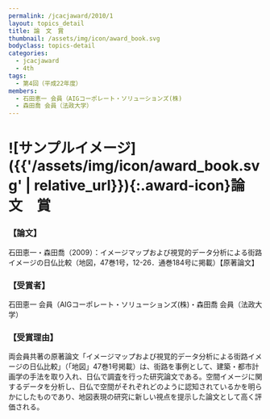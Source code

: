 ```yaml
---
permalink: /jcacjaward/2010/1
layout: topics_detail
title: 論　文　賞
thumbnail: /assets/img/icon/award_book.svg
bodyclass: topics-detail
categories:
  - jcacjaward
  - 4th
tags:
  - 第4回（平成22年度）
members:
  - 石田恵一 会員（AIGコーポレート・ソリューションズ(株)
  - 森田喬 会員（法政大学）
---
```


# ![サンプルイメージ]({{'/assets/img/icon/award_book.svg' | relative_url}}){:.award-icon}論　文　賞

### 【論文】

石田恵一・森田喬（2009）：イメージマップおよび視覚的データ分析による街路イメージの日仏比較（地図，47巻1号，12-26．通巻184号に掲載）【原著論文】

### 【受賞者】

石田恵一 会員（AIGコーポレート・ソリューションズ(株)・森田喬 会員（法政大学）

### 【受賞理由】

両会員共著の原著論文「イメージマップおよび視覚的データ分析による街路イメージの日仏比較」（「地図」47巻1号掲載）は、街路を事例として、建築・都市計画学の手法を取り入れ、日仏で調査を行った研究論文である。空間イメージに関するデータを分析し、日仏で空間がそれぞれどのように認知されているかを明らかにしたものであり、地図表現の研究に新しい視点を提示した論文として高く評価される。
